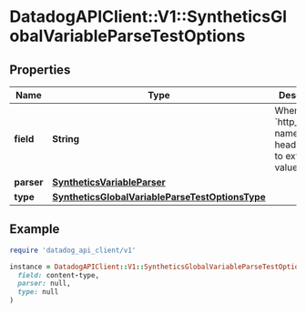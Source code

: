 # DatadogAPIClient::V1::SyntheticsGlobalVariableParseTestOptions

## Properties

| Name | Type | Description | Notes |
| ---- | ---- | ----------- | ----- |
| **field** | **String** | When type is &#x60;http_header&#x60;, name of the header to use to extract the value. | [optional] |
| **parser** | [**SyntheticsVariableParser**](SyntheticsVariableParser.md) |  |  |
| **type** | [**SyntheticsGlobalVariableParseTestOptionsType**](SyntheticsGlobalVariableParseTestOptionsType.md) |  |  |

## Example

```ruby
require 'datadog_api_client/v1'

instance = DatadogAPIClient::V1::SyntheticsGlobalVariableParseTestOptions.new(
  field: content-type,
  parser: null,
  type: null
)
```

